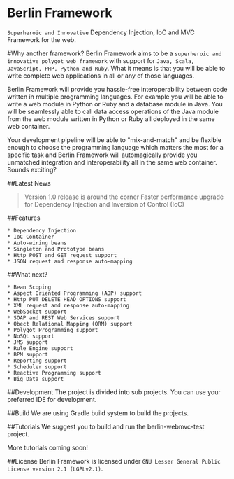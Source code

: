 # Berlin Framework
`Superheroic and Innovative` Dependency Injection, IoC and MVC Framework for the web. 

#Why another framework?
Berlin Framework aims to be a `superheroic and innovative polygot web framework` with support for `Java, Scala, JavaScript, PHP, Python and Ruby`. What it means is that you will be able to write complete web applications in all or any of those languages.

Berlin Framework will provide you hassle-free interoperability between code written in multiple programming languages. For example you will be able to write a web module in Python or Ruby and a database module in Java. You will be seamlessly able to call data access operations of the Java module from the web module written in Python or Ruby all deployed in the same web container. 

Your development pipeline will be able to "mix-and-match" and be flexible enough to choose the programming language which matters the most for a specific task and Berlin Framework will automagically provide you unmatched integration and interoperability all in the same web container. Sounds exciting?

##Latest News

> Version 1.0 release is around the corner
> Faster performance upgrade for Dependency Injection and Inversion of Control (IoC)

##Features

```
* Dependency Injection
* IoC Container
* Auto-wiring beans
* Singleton and Prototype beans
* Http POST and GET request support
* JSON request and response auto-mapping
```
##What next?

```
* Bean Scoping
* Aspect Oriented Programming (AOP) support
* Http PUT DELETE HEAD OPTIONS support
* XML request and response auto-mapping
* WebSocket support
* SOAP and REST Web Services support
* Obect Relational Mapping (ORM) support
* Polygot Programming support
* NoSQL support
* JMS support
* Rule Engine support
* BPM support
* Reporting support
* Scheduler support
* Reactive Programming support
* Big Data support
```
##Development
The project is divided into sub projects. You can use your preferred IDE for development.

##Build
We are using Gradle build system to build the projects. 

##Tutorials
We suggest you to build and run the berlin-webmvc-test project.

More tutorials coming soon!

##License
Berlin Framework is licensed under `GNU Lesser General Public License version 2.1 (LGPLv2.1)`. 
